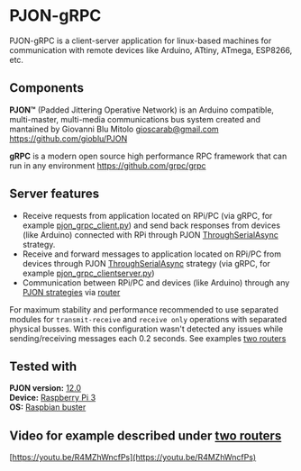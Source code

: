 # PJON-gRPC

PJON-gRPC is a client-server application for linux-based machines for communication with remote devices like Arduino, ATtiny, ATmega, ESP8266, etc.

## Components

**PJON™** (Padded Jittering Operative Network) is an Arduino compatible, multi-master, multi-media communications bus system created and mantained by Giovanni Blu Mitolo gioscarab@gmail.com https://github.com/gioblu/PJON

**gRPC** is a modern open source high performance RPC framework that can run in any environment https://github.com/grpc/grpc

## Server features

- Receive requests from application located on RPi/PC (via gRPC, for example [pjon_grpc_client.py](examples/clients/python/pjon_grpc_client.py)) and send back responses from devices (like Arduino) connected with RPi through PJON [ThroughSerialAsync](https://github.com/gioblu/PJON/tree/master/src/strategies/ThroughSerialAsync) strategy.
- Receive and forward messages to application located on RPi/PC from devices through PJON [ThroughSerialAsync](https://github.com/gioblu/PJON/tree/master/src/strategies/ThroughSerialAsync) strategy (via gRPC, for example [pjon_grpc_clientserver.py](examples/clients/python/pjon_grpc_clientserver.py))
- Communication between RPi/PC and devices (like Arduino) through any [PJON strategies](https://github.com/gioblu/PJON/blob/master/documentation/configuration.md) via [router](examples/devices/router_extender)

For maximum stability and performance recommended to use separated modules for `transmit-receive` and `receive only` operations with separated physical busses. With this configuration wasn't detected any issues while sending/receiving messages each 0.2 seconds. See examples [two routers](examples/devices/two_routers)

## Tested with

**PJON version:** [12.0](https://github.com/gioblu/PJON/tree/12.0)<br>
**Device:** [Raspberry Pi 3](https://www.raspberrypi.org/products/raspberry-pi-3-model-b/)<br>
**OS:** [Raspbian buster](https://www.raspberrypi.org/downloads/raspbian/)

## Video for example described under [two routers](examples/devices/two_routers)

[https://youtu.be/R4MZhWncfPs](https://youtu.be/R4MZhWncfPs)
